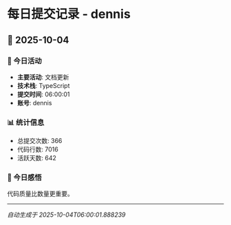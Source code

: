 # 每日提交记录 - dennis

## 📅 2025-10-04

### 🎯 今日活动
- **主要活动**: 文档更新
- **技术栈**: TypeScript
- **提交时间**: 06:00:01
- **账号**: dennis

### 📊 统计信息
- 总提交次数: 366
- 代码行数: 7016
- 活跃天数: 642

### 💭 今日感悟
代码质量比数量更重要。

---
*自动生成于 2025-10-04T06:00:01.888239*
